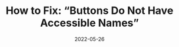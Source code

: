 ---
date: 2022-05-26
draft: true
permalink: false
publisher: boiaorg
tags:
  - forms
  - wcag
target_url: https://www.boia.org/blog/how-to-fix-buttons-do-not-have-accessible-names
title: "How to Fix: “Buttons Do Not Have Accessible Names”"
---